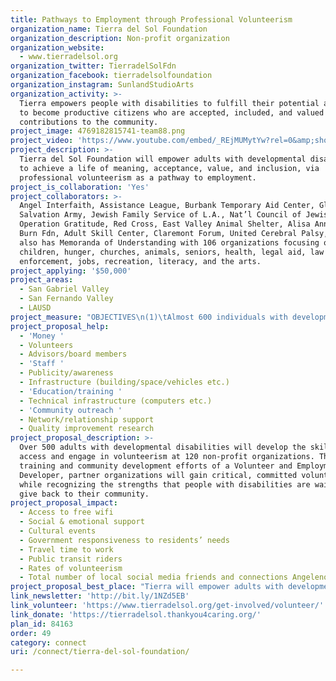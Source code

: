 ```yaml
---
title: Pathways to Employment through Professional Volunteerism
organization_name: Tierra del Sol Foundation
organization_description: Non-profit organization
organization_website:
  - www.tierradelsol.org
organization_twitter: TierradelSolFdn
organization_facebook: tierradelsolfoundation
organization_instagram: SunlandStudioArts
organization_activity: >-
  Tierra empowers people with disabilities to fulfill their potential and desire
  to become productive citizens who are accepted, included, and valued for their
  contributions to the community.
project_image: 4769182815741-team88.png
project_video: 'https://www.youtube.com/embed/_REjMUMytYw?rel=0&amp;showinfo=0'
project_description: >-
  Tierra del Sol Foundation will empower adults with developmental disabilities
  to achieve a life of meaning, acceptance, value, and inclusion, via
  professional volunteerism as a pathway to employment.
project_is_collaboration: 'Yes'
project_collaborators: >-
  Angel Interfaith, Assistance League, Burbank Temporary Aid Center, Glendale
  Salvation Army, Jewish Family Service of L.A., Nat’l Council of Jewish Women,
  Operation Gratitude, Red Cross, East Valley Animal Shelter, Alisa Ann Ruch
  Burn Fdn, Adult Skill Center, Claremont Forum, United Cerebral Palsy, Tierra
  also has Memoranda of Understanding with 106 organizations focusing on
  children, hunger, churches, animals, seniors, health, legal aid, law
  enforcement, jobs, recreation, literacy, and the arts.
project_applying: '$50,000'
project_areas:
  - San Gabriel Valley
  - San Fernando Valley
  - LAUSD
project_measure: "OBJECTIVES\n(1)\tAlmost 600 individuals with developmental disabilities will gain or maintain integrated, community-based volunteerism.\n(2)\t50 adults with developmental disabilities will obtain volunteer positions in integrated settings in the community.\n\nTo ensure long-lasting change, this project instills the following skills into participants’ daily lives: \n(1) Social skills and relationship building in person and via social media, thereby empowering clients to access social and emotional support at the volunteer position;\n(2) Self-advocacy skills for personal relationships as well as for advocating for government responsiveness;\n(3) Accessing generally-accessible resources such as cultural events, public/open street gatherings, and voting;\n(4) Safe travel using public transportation; and\n(5) Identification of resources and volunteer jobs that are close to home and thereby reducing their travel time to work."
project_proposal_help:
  - 'Money '
  - Volunteers
  - Advisors/board members
  - 'Staff '
  - Publicity/awareness
  - Infrastructure (building/space/vehicles etc.)
  - 'Education/training '
  - Technical infrastructure (computers etc.)
  - 'Community outreach '
  - Network/relationship support
  - Quality improvement research
project_proposal_description: >-
  Over 500 adults with developmental disabilities will develop the skills to
  access and engage in volunteerism at 120 non-profit organizations. Through the
  training and community development efforts of a Volunteer and Employment
  Developer, partner organizations will gain critical, committed volunteers,
  while recognizing the strengths that people with disabilities are waiting to
  give back to their community.
project_proposal_impact:
  - Access to free wifi
  - Social & emotional support
  - Cultural events
  - Government responsiveness to residents’ needs
  - Travel time to work
  - Public transit riders
  - Rates of volunteerism
  - Total number of local social media friends and connections Angelenos have
project_proposal_best_place: "Tierra will empower adults with developmental disabilities to break out of social isolation via valued, community-based volunteerism, thereby:\n\n(1)\tEnhancing organizational capacity\nThe State of California contracts with Tierra to provide basic support to adults with disabilities; However, the level of government funding does not allow for the innovation and customization necessary for people with disabilities to fully connect with their community. Tierra creates change-based community involvement to support adults with disabilities to be valued for their contribution.\n\n(2)\tEngaging residents and stakeholders\nDuring the discovery phase of Tierra’s program, participants experience and evaluate career opportunities. These experiences culminate in a planning session, in which they meet with family and a representative of the California Department of Developmental Services, to create a three-year plan for achieving their goals.\n\n(3)\tExpanding a program\nVolunteer and Employment Developers create partnerships to expand opportunities for career-driven volunteerism.\n\n(4)\tMobilizing for systems change\nEmployees and volunteers, at partner organizations, learn the possibilities for their family member(s) with disabilities, and spread these values throughout the organization. These organizations reported that their partnership with Tierra improved their workplace’s morale and atmosphere.\n\nSix partners found such value in the skills of Tierra clients, that they hired them as permanent employees. As a result, volunteers shifted from a temporary volunteer position, to connecting with their co-workers via a paid job. Companies increased their inclusiveness of people with all ability levels, allowing employees to connect with often-isolated individuals.\n\nThe impact extends beyond volunteerism into all areas of community life.\n\n(1)\tThe number of potential VOTERS with disabilities exceed that of either Latinos or African-Americans (Rutgers 2016). However, their voter turnout is 5.7% lower than those without disabilities (U.S. Election Assistance Committee 2013). Volunteerism strengthens the communication and self-advocacy skills necessary to engage in the electoral process.\n\n(2)\tVolunteering is linked to improved social/communication skills and inclusion (Disability & Rehabilitation Journal 2016), which are critical to SOCIAL/EMOTIONAL SUPPORT. Participants learn how to continue the relationships established via volunteerism by making SOCIAL MEDIA CONNECTIONS.\n\n(3)\tTierra’s staff have wifi-enabled devices which allow clients to ACCESS FREE WIFI.\n\n(4)\tParticipants’ consistent efforts allow partner art galleries (i.e. da Center for the Arts) and museums (i.e. Discovery Cube) to more effectively and efficiently execute CULTURAL EVENTS.\n\n(5)\tTravel training empowers participants to MINIMIZE TRAVEL TIME to volunteer positions by using PUBLIC TRANSIT systems, such as Metro, in lieu of costly and time-intensive options such as Access."
link_newsletter: 'http://bit.ly/1NZd5EB'
link_volunteer: 'https://www.tierradelsol.org/get-involved/volunteer/'
link_donate: 'https://tierradelsol.thankyou4caring.org/'
plan_id: 84163
order: 49
category: connect
uri: /connect/tierra-del-sol-foundation/

---
```


